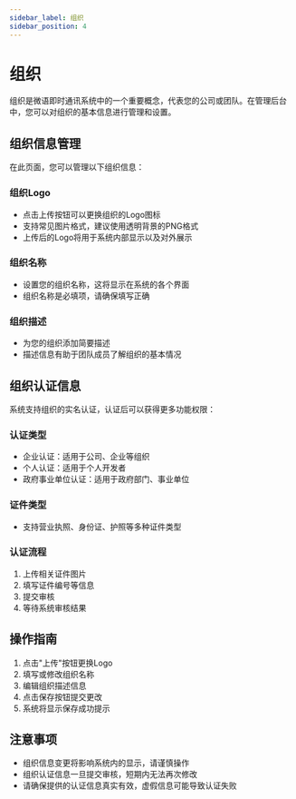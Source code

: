 ```yaml
---
sidebar_label: 组织
sidebar_position: 4
---
```


# 组织

组织是微语即时通讯系统中的一个重要概念，代表您的公司或团队。在管理后台中，您可以对组织的基本信息进行管理和设置。

## 组织信息管理

在此页面，您可以管理以下组织信息：

### 组织Logo

- 点击上传按钮可以更换组织的Logo图标
- 支持常见图片格式，建议使用透明背景的PNG格式
- 上传后的Logo将用于系统内部显示以及对外展示

### 组织名称

- 设置您的组织名称，这将显示在系统的各个界面
- 组织名称是必填项，请确保填写正确

### 组织描述

- 为您的组织添加简要描述
- 描述信息有助于团队成员了解组织的基本情况

## 组织认证信息

系统支持组织的实名认证，认证后可以获得更多功能权限：

### 认证类型

- 企业认证：适用于公司、企业等组织
- 个人认证：适用于个人开发者
- 政府事业单位认证：适用于政府部门、事业单位

### 证件类型

- 支持营业执照、身份证、护照等多种证件类型

### 认证流程

1. 上传相关证件图片
2. 填写证件编号等信息
3. 提交审核
4. 等待系统审核结果

## 操作指南

1. 点击"上传"按钮更换Logo
2. 填写或修改组织名称
3. 编辑组织描述信息
4. 点击保存按钮提交更改
5. 系统将显示保存成功提示

## 注意事项

- 组织信息变更将影响系统内的显示，请谨慎操作
- 组织认证信息一旦提交审核，短期内无法再次修改
- 请确保提供的认证信息真实有效，虚假信息可能导致认证失败
